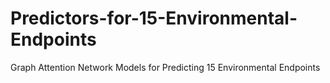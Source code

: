 # Predictors-for-15-Environmental-Endpoints
Graph Attention Network Models for Predicting 15 Environmental Endpoints
